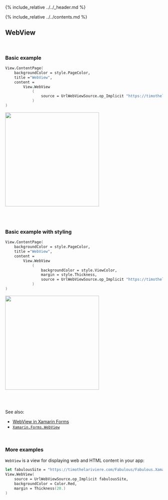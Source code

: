 {% include_relative ../../_header.md %}

{% include_relative ../../contents.md %}

WebView
--------

<br /> 

### Basic example


```fsharp 
View.ContentPage(                    
    backgroundColor = style.PageColor,
    title ="WebView",                         
    content = 
        View.WebView
            (                        
                source = UrlWebViewSource.op_Implicit "https://timothelariviere.com/Fabulous/Fabulous.XamarinForms/"
            )
)
```

<img src="../../images/views/WebView-adr-basic.png" width="300">

<br /> <br /> 

### Basic example with styling

```fsharp 
View.ContentPage(                    
    backgroundColor = style.PageColor,
    title ="WebView",                         
    content = 
        View.WebView
            (
                backgroundColor = style.ViewColor,
                margin = style.Thickness,                                
                source = UrlWebViewSource.op_Implicit "https://timothelariviere.com/Fabulous/Fabulous.XamarinForms/"
            )
)
```


<img src="../../images/views/WebView-adr-styled.png" width="300">

<br /> <br /> 

See also:

* [WebView in Xamarin Forms](https://docs.microsoft.com/en-us/xamarin/xamarin-forms/user-interface/WebView)
* [`Xamarin.Forms.WebView`](https://docs.microsoft.com/en-us/dotnet/api/Xamarin.Forms.WebView)

<br /> 

### More examples

`WebView` is a view for displaying web and HTML content in your app:

```fsharp 
let fabulousSite = "https://timothelariviere.com/Fabulous/Fabulous.XamarinForms/"
View.WebView( 
    source = UrlWebViewSource.op_Implicit fabulousSite, 
    backgroundColor = Color.Red,
    margin = Thickness(20.)
)
```